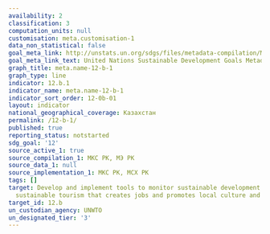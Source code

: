 ```yaml
---
availability: 2
classification: 3
computation_units: null
customisation: meta.customisation-1
data_non_statistical: false
goal_meta_link: http://unstats.un.org/sdgs/files/metadata-compilation/Metadata-Goal-12.pdf
goal_meta_link_text: United Nations Sustainable Development Goals Metadata (pdf 782kB)
graph_title: meta.name-12-b-1
graph_type: line
indicator: 12.b.1
indicator_name: meta.name-12-b-1
indicator_sort_order: 12-0b-01
layout: indicator
national_geographical_coverage: Казахстан
permalink: /12-b-1/
published: true
reporting_status: notstarted
sdg_goal: '12'
source_active_1: true
source_compilation_1: МКС РК, МЭ РК
source_data_1: null
source_implementation_1: МКС РК, МСХ РК
tags: []
target: Develop and implement tools to monitor sustainable development impacts for
  sustainable tourism that creates jobs and promotes local culture and products
target_id: 12.b
un_custodian_agency: UNWTO
un_designated_tier: '3'
---
```

